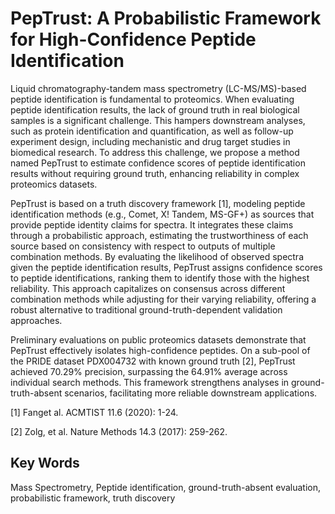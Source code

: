 # PepTrust: A Probabilistic Framework for High-Confidence Peptide Identification

Liquid chromatography-tandem mass spectrometry (LC-MS/MS)-based peptide identification is fundamental to proteomics. When evaluating peptide identification results, the lack of ground truth in real biological samples is a significant challenge. This hampers downstream analyses, such as protein identification and quantification, as well as follow-up experiment design, including mechanistic and drug target studies in biomedical research. To address this challenge, we propose a method named PepTrust to estimate confidence scores of peptide identification results without requiring ground truth, enhancing reliability in complex proteomics datasets.

PepTrust is based on a truth discovery framework [1], modeling peptide identification methods (e.g., Comet, X! Tandem, MS-GF+) as sources that provide peptide identity claims for spectra. It integrates these claims through a probabilistic approach, estimating the trustworthiness of each source based on consistency with respect to outputs of multiple combination methods. By evaluating the likelihood of observed spectra given the peptide identification results, PepTrust assigns confidence scores to peptide identifications, ranking them to identify those with the highest reliability. This approach capitalizes on consensus across different combination methods while adjusting for their varying reliability, offering a robust alternative to traditional ground-truth-dependent validation approaches.

Preliminary evaluations on public proteomics datasets demonstrate that PepTrust effectively isolates high-confidence peptides. On a sub-pool of the PRIDE dataset PDX004732 with known ground truth [2], PepTrust achieved 70.29% precision, surpassing the 64.91% average across individual search methods. This framework strengthens analyses in ground-truth-absent scenarios, facilitating more reliable downstream applications.

[1] Fanget al. ACMTIST 11.6 (2020): 1-24.

[2] Zolg, et al. Nature Methods 14.3 (2017): 259-262.

## Key Words
Mass Spectrometry, Peptide identification, ground-truth-absent evaluation, probabilistic framework, truth discovery
